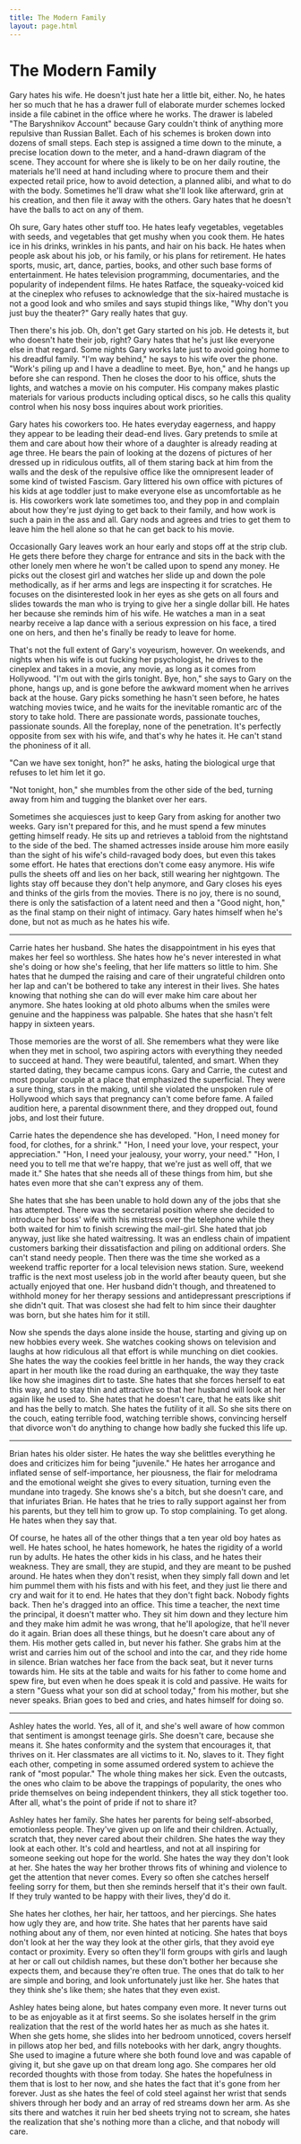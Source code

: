 ```yaml
---
title: The Modern Family
layout: page.html
---
```

# The Modern Family

Gary hates his wife. He doesn't just hate her a little bit, either. No, he
hates her so much that he has a drawer full of elaborate murder schemes
locked inside a file cabinet in the office where he works. The drawer is
labeled "The Baryshnikov Account" because Gary couldn't think of anything
more repulsive than Russian Ballet. Each of his schemes is broken down
into dozens of small steps. Each step is assigned a time down to the
minute, a precise location down to the meter, and a hand-drawn diagram of
the scene. They account for where she is likely to be on her daily routine,
the materials he'll need at hand including where to procure them and their
expected retail price, how to avoid detection, a planned alibi, and what to do
with the body. Sometimes he'll draw what she'll look like afterward, grin at
his creation, and then file it away with the others. Gary hates that he
doesn't have the balls to act on any of them.

Oh sure, Gary hates other stuff too. He hates leafy vegetables,
vegetables with seeds, and vegetables that get mushy when you cook
them. He hates ice in his drinks, wrinkles in his pants, and hair on his back.
He hates when people ask about his job, or his family, or his plans for
retirement. He hates sports, music, art, dance, parties, books, and other
such base forms of entertainment. He hates television programming,
documentaries, and the popularity of independent films. He hates Ratface,
the squeaky-voiced kid at the cineplex who refuses to acknowledge that the
six-haired mustache is not a good look and who smiles and says stupid
things like, "Why don't you just buy the theater?" Gary really hates that
guy.

Then there's his job. Oh, don't get Gary started on his job. He
detests it, but who doesn't hate their job, right? Gary hates that he's just
like everyone else in that regard. Some nights Gary works late just to avoid
going home to his dreadful family. "I'm way behind," he says to his wife
over the phone. "Work's piling up and I have a deadline to meet. Bye,
hon," and he hangs up before she can respond. Then he closes the door to
his office, shuts the lights, and watches a movie on his computer. His
company makes plastic materials for various products including optical discs,
so he calls this quality control when his nosy boss inquires about work
priorities.

Gary hates his coworkers too. He hates everyday eagerness, and
happy they appear to be leading their dead-end lives. Gary pretends to
smile at them and care about how their whore of a daughter is already
reading at age three. He bears the pain of looking at the dozens of pictures
of her dressed up in ridiculous outfits, all of them staring back at him from
the walls and the desk of the repulsive office like the omnipresent leader of
some kind of twisted Fascism. Gary littered his own office with pictures of
his kids at age toddler just to make everyone else as uncomfortable as he
is. His coworkers work late sometimes too, and they pop in and complain
about how they're just dying to get back to their family, and how work is
such a pain in the ass and all. Gary nods and agrees and tries to get them
to leave him the hell alone so that he can get back to his movie.

Occasionally Gary leaves work an hour early and stops off at the strip
club. He gets there before they charge for entrance and sits in the back with
the other lonely men where he won't be called upon to spend any money.
He picks out the closest girl and watches her slide up and down the pole
methodically, as if her arms and legs are inspecting it for scratches. He
focuses on the disinterested look in her eyes as she gets on all fours and
slides towards the man who is trying to give her a single dollar bill. He
hates her because she reminds him of his wife. He watches a man in a seat
nearby receive a lap dance with a serious expression on his face, a tired one
on hers, and then he's finally be ready to leave for home.

That's not the full extent of Gary's voyeurism, however. On
weekends, and nights when his wife is out fucking her psychologist, he
drives to the cineplex and takes in a movie, any movie, as long as it comes
from Hollywood. "I'm out with the girls tonight. Bye, hon," she says to Gary
on the phone, hangs up, and is gone before the awkward moment when he
arrives back at the house. Gary picks something he hasn't seen before, he
hates watching movies twice, and he waits for the inevitable romantic arc of
the story to take hold. There are passionate words, passionate touches,
passionate sounds. All the foreplay, none of the penetration. It's perfectly
opposite from sex with his wife, and that's why he hates it. He can't stand
the phoniness of it all.

"Can we have sex tonight, hon?" he asks, hating the biological urge
that refuses to let him let it go.

"Not tonight, hon," she mumbles from the other side of the bed,
turning away from him and tugging the blanket over her ears.

Sometimes she acquiesces just to keep Gary from asking for another
two weeks. Gary isn't prepared for this, and he must spend a few minutes
getting himself ready. He sits up and retrieves a tabloid from the nightstand
to the side of the bed. The shamed actresses inside arouse him more easily
than the sight of his wife's child-ravaged body does, but even this takes
some effort. He hates that erections don't come easy anymore. His wife
pulls the sheets off and lies on her back, still wearing her nightgown. The
lights stay off because they don't help anymore, and Gary closes his eyes
and thinks of the girls from the movies. There is no joy, there is no sound,
there is only the satisfaction of a latent need and then a "Good night, hon,"
as the final stamp on their night of intimacy. Gary hates himself when he's
done, but not as much as he hates his wife.

---

Carrie hates her husband. She hates the disappointment in his eyes
that makes her feel so worthless. She hates how he's never interested in
what she's doing or how she's feeling, that her life matters so little to him.
She hates that he dumped the raising and care of their ungrateful children
onto her lap and can't be bothered to take any interest in their lives. She
hates knowing that nothing she can do will ever make him care about her
anymore. She hates looking at old photo albums when the smiles were
genuine and the happiness was palpable. She hates that she hasn't felt
happy in sixteen years.

Those memories are the worst of all. She remembers what they were
like when they met in school, two aspiring actors with everything they
needed to succeed at hand. They were beautiful, talented, and smart.
When they started dating, they became campus icons. Gary and Carrie, the
cutest and most popular couple at a place that emphasized the superficial.
They were a sure thing, stars in the making, until she violated the unspoken
rule of Hollywood which says that pregnancy can't come before fame. A
failed audition here, a parental disownment there, and they dropped out,
found jobs, and lost their future.

Carrie hates the dependence she has developed. "Hon, I need money
for food, for clothes, for a shrink." "Hon, I need your love, your respect,
your appreciation." "Hon, I need your jealousy, your worry, your need."
"Hon, I need you to tell me that we're happy, that we're just as well off, that
we made it." She hates that she needs all of these things from him, but she
hates even more that she can't express any of them.

She hates that she has been unable to hold down any of the jobs that
she has attempted. There was the secretarial position where she decided to
introduce her boss' wife with his mistress over the telephone while they both
waited for him to finish screwing the mail-girl. She hated that job anyway,
just like she hated waitressing. It was an endless chain of impatient
customers barking their dissatisfaction and piling on additional orders. She
can't stand needy people. Then there was the time she worked as a
weekend traffic reporter for a local television news station. Sure, weekend
traffic is the next most useless job in the world after beauty queen, but she
actually enjoyed that one. Her husband didn't though, and threatened to
withhold money for her therapy sessions and antidepressant prescriptions if
she didn't quit. That was closest she had felt to him since their daughter
was born, but she hates him for it still.

Now she spends the days alone inside the house, starting and giving
up on new hobbies every week. She watches cooking shows on television
and laughs at how ridiculous all that effort is while munching on diet
cookies. She hates the way the cookies feel brittle in her hands, the way
they crack apart in her mouth like the road during an earthquake, the way
they taste like how she imagines dirt to taste. She hates that she forces
herself to eat this way, and to stay thin and attractive so that her husband
will look at her again like he used to. She hates that he doesn't care, that
he eats like shit and has the belly to match. She hates the futility of it all.
So she sits there on the couch, eating terrible food, watching terrible shows,
convincing herself that divorce won't do anything to change how badly she
fucked this life up.

---

Brian hates his older sister. He hates the way she belittles everything
he does and criticizes him for being "juvenile." He hates her arrogance and
inflated sense of self-importance, her piousness, the flair for melodrama and
the emotional weight she gives to every situation, turning even the mundane
into tragedy. She knows she's a bitch, but she doesn't care, and that
infuriates Brian. He hates that he tries to rally support against her from his
parents, but they tell him to grow up. To stop complaining. To get along.
He hates when they say that.

Of course, he hates all of the other things that a ten year old boy
hates as well. He hates school, he hates homework, he hates the rigidity of
a world run by adults. He hates the other kids in his class, and he hates
their weakness. They are small, they are stupid, and they are meant to be
pushed around. He hates when they don't resist, when they simply fall
down and let him pummel them with his fists and with his feet, and they just
lie there and cry and wait for it to end. He hates that they don't fight back.
Nobody fights back. Then he's dragged into an office. This time a teacher,
the next time the principal, it doesn't matter who. They sit him down and
they lecture him and they make him admit he was wrong, that he'll
apologize, that he'll never do it again. Brian does all these things, but he
doesn't care about any of them. His mother gets called in, but never his
father. She grabs him at the wrist and carries him out of the school and into
the car, and they ride home in silence. Brian watches her face from the
back seat, but it never turns towards him. He sits at the table and waits for
his father to come home and spew fire, but even when he does speak it is
cold and passive. He waits for a stern "Guess what your son did at school
today," from his mother, but she never speaks. Brian goes to bed and cries,
and hates himself for doing so.

---

Ashley hates the world. Yes, all of it, and she's well aware of how
common that sentiment is amongst teenage girls. She doesn't care,
because she means it. She hates conformity and the system that
encourages it, that thrives on it. Her classmates are all victims to it. No,
slaves to it. They fight each other, competing in some assumed ordered
system to achieve the rank of "most popular." The whole thing makes her
sick. Even the outcasts, the ones who claim to be above the trappings of
popularity, the ones who pride themselves on being independent thinkers,
they all stick together too. After all, what's the point of pride if not to share
it?

Ashley hates her family. She hates her parents for being
self-absorbed, emotionless people. They've given up on life and their
children. Actually, scratch that, they never cared about their children. She
hates the way they look at each other. It's cold and heartless, and not at all
inspiring for someone seeking out hope for the world. She hates the way
they don't look at her. She hates the way her brother throws fits of whining
and violence to get the attention that never comes. Every so often she
catches herself feeling sorry for them, but then she reminds herself that it's
their own fault. If they truly wanted to be happy with their lives, they'd do
it.

She hates her clothes, her hair, her tattoos, and her piercings. She
hates how ugly they are, and how trite. She hates that her parents have
said nothing about any of them, nor even hinted at noticing. She hates that
boys don't look at her the way they look at the other girls, that they avoid
eye contact or proximity. Every so often they'll form groups with girls and
laugh at her or call out childish names, but these don't bother her because
she expects them, and because they're often true. The ones that do talk to
her are simple and boring, and look unfortunately just like her. She hates
that they think she's like them; she hates that they even exist.

Ashley hates being alone, but hates company even more. It never
turns out to be as enjoyable as it at first seems. So she isolates herself in
the grim realization that the rest of the world hates her as much as she
hates it. When she gets home, she slides into her bedroom unnoticed,
covers herself in pillows atop her bed, and fills notebooks with her dark,
angry thoughts. She used to imagine a future where she both found love
and was capable of giving it, but she gave up on that dream long ago. She
compares her old recorded thoughts with those from today. She hates the
hopefulness in them that is lost to her now, and she hates the fact that it's
gone from her forever. Just as she hates the feel of cold steel against her
wrist that sends shivers through her body and an array of red streams down
her arm. As she sits there and watches it ruin her bed sheets trying not to
scream, she hates the realization that she's nothing more than a cliche, and
that nobody will care.